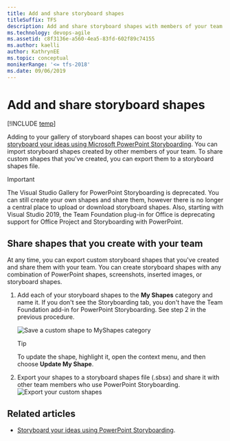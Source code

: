 ```yaml
---
title: Add and share storyboard shapes
titleSuffix: TFS
description: Add and share storyboard shapes with members of your team  using the  Storypoint add-in to Microsoft PowerPoint
ms.technology: devops-agile
ms.assetid: c8f3136e-a560-4ea5-83fd-602f89c74155
ms.author: kaelli
author: KathrynEE
ms.topic: conceptual
monikerRange: '<= tfs-2018'
ms.date: 09/06/2019
---
```


# Add and share storyboard shapes

[!INCLUDE [temp](../../../includes/version-tfs-2018-earlier.md)]

Adding to your gallery of storyboard shapes can boost your ability to [storyboard your ideas using Microsoft PowerPoint Storyboarding](storyboard-your-ideas-using-powerpoint.md). You can import storyboard shapes created by other members of your team. To share custom shapes that you've created, you can export them to a storyboard shapes file.

> [!IMPORTANT]  
> The Visual Studio Gallery for PowerPoint Storyboarding is deprecated. You can still create your own shapes and share them, however there is no longer a central place to upload or download storyboard shapes. Also, starting with Visual Studio 2019, the Team Foundation plug-in for Office is deprecating support for Office Project and Storyboarding with PowerPoint.

## Share shapes that you create with your team

At any time, you can export custom storyboard shapes that you've created and share them with your team. You can create storyboard shapes with any combination of PowerPoint shapes, screenshots, inserted images, or storyboard shapes.

1.  Add each of your storyboard shapes to the **My Shapes** category and name it. If you don't see the Storyboarding tab, you don't have the Team Foundation add-in for PowerPoint Storyboarding. See step 2 in the previous procedure.

    ![Save a custom shape to MyShapes category](media/alm_sb_shp_addtomyshapes.png "ALM_SB_SHP_AddToMyShapes")

    > [!TIP]  
    >  To update the shape, highlight it, open the context menu, and then choose **Update My Shape**.

2.  Export your shapes to a storyboard shapes file (.sbsx) and share it with other team members who use PowerPoint Storyboarding.  
     ![Export your custom shapes](media/alm_sb_shp_export.png "ALM_SB_SHP_Export")

<!---
## You can share your shapes with the Visual Studio community, too  
 Sell or share your custom storyboard shapes through the Visual Studio gallery.  

1.  Open the [Visual Studio Extensions Upload](https://visualstudiogallery.msdn.microsoft.com/site/upload) page.  

     ![Agree to contribution terms and contribute](media/alm_sb_shp_contribute.png "ALM_SB_SHP_Contribute")  

2.  Specify the storyboard shapes extension type.  

     ![Upload a storyboard shapes file](media/alm_sb_shp_upload.png "ALM_SB_SHP_Upload")  

3.  Complete the next two steps and add your contribution.  

 In addition, you can author storyboard shapes with custom resize logic using the Storyboard Shapes Authoring Tool. To get this tool, download [Visual Studio Team Foundation Server Power Tools](https://go.microsoft.com/fwlink/?LinkId=248625).  
-->

## Related articles

- [Storyboard your ideas using PowerPoint Storyboarding](storyboard-your-ideas-using-powerpoint.md).
